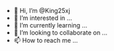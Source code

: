 - 👋 Hi, I’m @King25xj
- 👀 I’m interested in ...
- 🌱 I’m currently learning ...
- 💞️ I’m looking to collaborate on ...
- 📫 How to reach me ...

<!---
King25xj/King25xj is a ✨ special ✨ repository because its `README.md` (this file) appears on your GitHub profile.
You can click the Preview link to take a look at your changes.
--->
